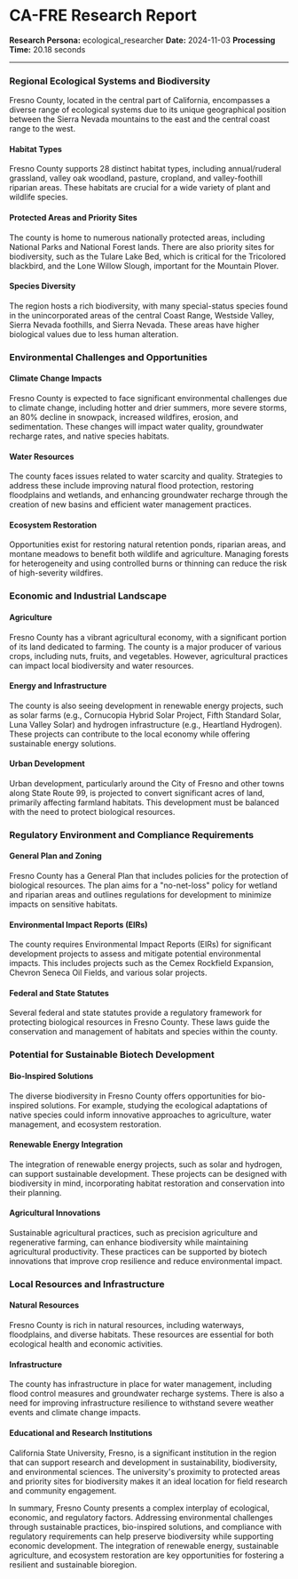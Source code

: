 # CA-FRE Research Report

**Research Persona:** ecological_researcher
**Date:** 2024-11-03
**Processing Time:** 20.18 seconds

---

### Regional Ecological Systems and Biodiversity

Fresno County, located in the central part of California, encompasses a diverse range of ecological systems due to its unique geographical position between the Sierra Nevada mountains to the east and the central coast range to the west.

#### Habitat Types
Fresno County supports 28 distinct habitat types, including annual/ruderal grassland, valley oak woodland, pasture, cropland, and valley-foothill riparian areas. These habitats are crucial for a wide variety of plant and wildlife species.

#### Protected Areas and Priority Sites
The county is home to numerous nationally protected areas, including National Parks and National Forest lands. There are also priority sites for biodiversity, such as the Tulare Lake Bed, which is critical for the Tricolored blackbird, and the Lone Willow Slough, important for the Mountain Plover.

#### Species Diversity
The region hosts a rich biodiversity, with many special-status species found in the unincorporated areas of the central Coast Range, Westside Valley, Sierra Nevada foothills, and Sierra Nevada. These areas have higher biological values due to less human alteration.

### Environmental Challenges and Opportunities

#### Climate Change Impacts
Fresno County is expected to face significant environmental challenges due to climate change, including hotter and drier summers, more severe storms, an 80% decline in snowpack, increased wildfires, erosion, and sedimentation. These changes will impact water quality, groundwater recharge rates, and native species habitats.

#### Water Resources
The county faces issues related to water scarcity and quality. Strategies to address these include improving natural flood protection, restoring floodplains and wetlands, and enhancing groundwater recharge through the creation of new basins and efficient water management practices.

#### Ecosystem Restoration
Opportunities exist for restoring natural retention ponds, riparian areas, and montane meadows to benefit both wildlife and agriculture. Managing forests for heterogeneity and using controlled burns or thinning can reduce the risk of high-severity wildfires.

### Economic and Industrial Landscape

#### Agriculture
Fresno County has a vibrant agricultural economy, with a significant portion of its land dedicated to farming. The county is a major producer of various crops, including nuts, fruits, and vegetables. However, agricultural practices can impact local biodiversity and water resources.

#### Energy and Infrastructure
The county is also seeing development in renewable energy projects, such as solar farms (e.g., Cornucopia Hybrid Solar Project, Fifth Standard Solar, Luna Valley Solar) and hydrogen infrastructure (e.g., Heartland Hydrogen). These projects can contribute to the local economy while offering sustainable energy solutions.

#### Urban Development
Urban development, particularly around the City of Fresno and other towns along State Route 99, is projected to convert significant acres of land, primarily affecting farmland habitats. This development must be balanced with the need to protect biological resources.

### Regulatory Environment and Compliance Requirements

#### General Plan and Zoning
Fresno County has a General Plan that includes policies for the protection of biological resources. The plan aims for a "no-net-loss" policy for wetland and riparian areas and outlines regulations for development to minimize impacts on sensitive habitats.

#### Environmental Impact Reports (EIRs)
The county requires Environmental Impact Reports (EIRs) for significant development projects to assess and mitigate potential environmental impacts. This includes projects such as the Cemex Rockfield Expansion, Chevron Seneca Oil Fields, and various solar projects.

#### Federal and State Statutes
Several federal and state statutes provide a regulatory framework for protecting biological resources in Fresno County. These laws guide the conservation and management of habitats and species within the county.

### Potential for Sustainable Biotech Development

#### Bio-Inspired Solutions
The diverse biodiversity in Fresno County offers opportunities for bio-inspired solutions. For example, studying the ecological adaptations of native species could inform innovative approaches to agriculture, water management, and ecosystem restoration.

#### Renewable Energy Integration
The integration of renewable energy projects, such as solar and hydrogen, can support sustainable development. These projects can be designed with biodiversity in mind, incorporating habitat restoration and conservation into their planning.

#### Agricultural Innovations
Sustainable agricultural practices, such as precision agriculture and regenerative farming, can enhance biodiversity while maintaining agricultural productivity. These practices can be supported by biotech innovations that improve crop resilience and reduce environmental impact.

### Local Resources and Infrastructure

#### Natural Resources
Fresno County is rich in natural resources, including waterways, floodplains, and diverse habitats. These resources are essential for both ecological health and economic activities.

#### Infrastructure
The county has infrastructure in place for water management, including flood control measures and groundwater recharge systems. There is also a need for improving infrastructure resilience to withstand severe weather events and climate change impacts.

#### Educational and Research Institutions
California State University, Fresno, is a significant institution in the region that can support research and development in sustainability, biodiversity, and environmental sciences. The university's proximity to protected areas and priority sites for biodiversity makes it an ideal location for field research and community engagement.

In summary, Fresno County presents a complex interplay of ecological, economic, and regulatory factors. Addressing environmental challenges through sustainable practices, bio-inspired solutions, and compliance with regulatory requirements can help preserve biodiversity while supporting economic development. The integration of renewable energy, sustainable agriculture, and ecosystem restoration are key opportunities for fostering a resilient and sustainable bioregion.